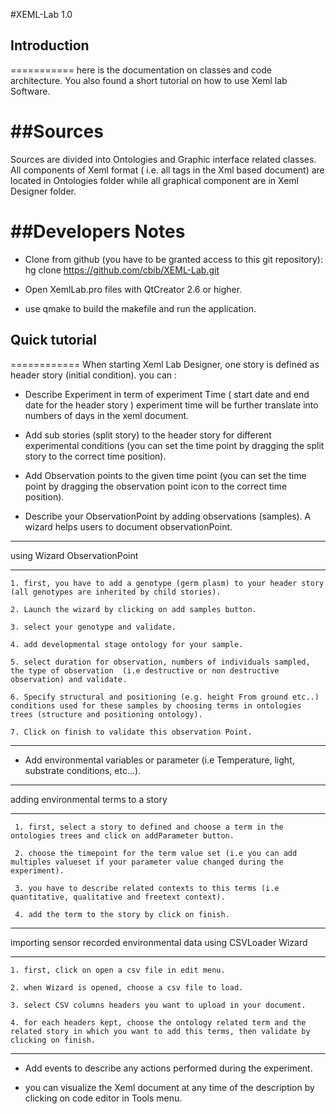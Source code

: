 #XEML-Lab 1.0



## Introduction   
===========
here is the documentation on classes and code architecture. You also found a short tutorial on how to use Xeml lab Software.



##Sources 
=======

 Sources are divided into Ontologies  and Graphic interface related classes. All components of Xeml format ( i.e. all tags in the Xml based document) are located in Ontologies folder while all graphical component are in  Xeml Designer folder.

##Developers Notes
==============

*  Clone from github (you have to be granted access to this git repository):
    hg clone https://github.com/cbib/XEML-Lab.git

*  Open XemlLab.pro files with QtCreator 2.6 or higher.
*  use qmake to build the makefile and run the application.

## Quick tutorial
============
When starting Xeml Lab Designer, one story is defined as header story (initial condition).
you can  :

* Describe Experiment in term of experiment Time ( start date and end date for the header story ) 
		experiment time will be further translate into numbers of days in the xeml document.
	
* Add sub stories (split story) to the header story for different experimental conditions (you can set the time point by dragging the split story to the correct time position).

* Add Observation points to the given time point (you can set the time point by dragging the observation point icon to the correct time position).

* Describe your ObservationPoint by adding observations (samples). A wizard helps users to document observationPoint. 

***
using Wizard ObservationPoint
***
    
    1. first, you have to add a genotype (germ plasm) to your header story (all genotypes are inherited by child stories).

    2. Launch the wizard by clicking on add samples button.
    
    3. select your genotype and validate.
    
    4. add developmental stage ontology for your sample.
    
    5. select duration for observation, numbers of individuals sampled, the type of observation  (i.e destructive or non destructive observation) and validate.
    
    6. Specify structural and positioning (e.g. height From ground etc..) conditions used for these samples by choosing terms in ontologies trees (structure and positioning ontology).
    
    7. Click on finish to validate this observation Point.
    
***

* Add environmental variables or parameter (i.e  Temperature, light, substrate conditions, etc…).

***
adding environmental terms to a story
***
	 
	 1. first, select a story to defined and choose a term in the ontologies trees and click on addParameter button. 
	 
	 2. choose the timepoint for the term value set (i.e you can add multiples valueset if your parameter value changed during the experiment).
	 
	 3. you have to describe related contexts to this terms (i.e quantitative, qualitative and freetext context).
	 
	 4. add the term to the story by click on finish.
	 
***
importing sensor recorded environmental data using CSVLoader Wizard
***

	1. first, click on open a csv file in edit menu.

	2. when Wizard is opened, choose a csv file to load.

	3. select CSV columns headers you want to upload in your document.

	4. for each headers kept, choose the ontology related term and the related story in which you want to add this terms, then validate by clicking on finish.

*** 



* Add events to describe any actions performed during the experiment.

* you can visualize the Xeml document at any time of the description by clicking on code editor in Tools menu. 

 

 



